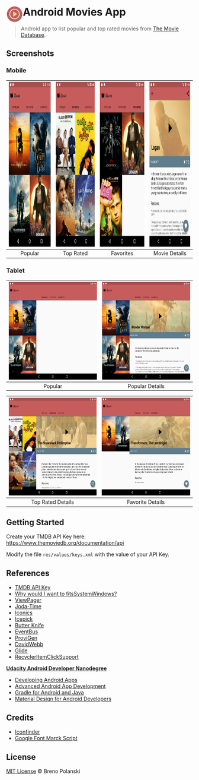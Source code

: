 # <img src="app/src/main/ic_launcher-web.png" width="45" align="left"> Android Movies App

> Android app to list popular and top rated movies from [The Movie Database](https://www.themoviedb.org/).

## Screenshots

### Mobile

| <img width="250" height="444" src="./demo/mobile-1.png"> | <img width="250" height="444" src="./demo/mobile-2.png"> | <img width="250" height="444" src="./demo/mobile-3.png"> | <img width="250" height="444" src="./demo/mobile-4.png"> |
| :---: | :---: | :---: | :---: |
| Popular | Top Rated | Favorites | Movie Details |

### Tablet

| <img width="350" height="263" src="./demo/tablet-1.png"> | <img width="350" height="263" src="./demo/tablet-2.png"> |
| :---: | :---: |
| Popular | Popular Details |

| <img width="350" height="263" src="./demo/tablet-3.png"> | <img width="350" height="263" src="./demo/tablet-4.png"> |
| :---: | :---: |
| Top Rated Details | Favorite Details |

## Getting Started

Create your TMDB API Key here: https://www.themoviedb.org/documentation/api

Modify the file `res/values/keys.xml` with the value of your API Key.

## References

- [TMDB API Key](https://www.themoviedb.org/documentation/api)
- [Why would I want to fitsSystemWindows?](https://medium.com/google-developers/why-would-i-want-to-fitssystemwindows-4e26d9ce1eec)
- [ViewPager](http://www.thiengo.com.br/viewpager-no-android-entendendo-e-utilizando)
- [Joda-Time](https://github.com/dlew/joda-time-android)
- [Iconics](https://github.com/mikepenz/Android-Iconics)
- [Icepick](https://github.com/frankiesardo/icepick)
- [Butter Knife](https://github.com/JakeWharton/butterknife)
- [EventBus](https://github.com/greenrobot/EventBus)
- [ProviGen](https://github.com/TimotheeJeannin/ProviGen)
- [DavidWebb](https://github.com/hgoebl/DavidWebb)
- [Glide](https://github.com/bumptech/glide)
- [RecyclerItemClickSupport](https://github.com/rohitshampur/RecyclerItemClickSupport)

**[Udacity Android Developer Nanodegree](https://udacity.com/course/android-developer-nanodegree--nd801/)**

- [Developing Android Apps](https://br.udacity.com/course/developing-android-apps--ud853/)
- [Advanced Android App Development](https://br.udacity.com/course/advanced-android-app-development--ud855/)
- [Gradle for Android and Java](https://br.udacity.com/course/gradle-for-android-and-java--ud867/)
- [Material Design for Android Developers](https://br.udacity.com/course/material-design-for-android-developers--ud862/)

## Credits

- [Iconfinder](https://www.iconfinder.com/icons/1055007/movie_play_video_icon#size=256)
- [Google Font Marck Script](https://fonts.google.com/specimen/Marck+Script)

## License

[MIT License](http://brenopolanski.mit-license.org/) © Breno Polanski
